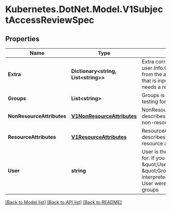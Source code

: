 # Kubernetes.DotNet.Model.V1SubjectAccessReviewSpec
## Properties

Name | Type | Description | Notes
------------ | ------------- | ------------- | -------------
**Extra** | **Dictionary&lt;string, List&lt;string&gt;&gt;** | Extra corresponds to the user.Info.GetExtra() method from the authenticator.  Since that is input to the authorizer it needs a reflection here. | [optional] 
**Groups** | **List&lt;string&gt;** | Groups is the groups you&#39;re testing for. | [optional] 
**NonResourceAttributes** | [**V1NonResourceAttributes**](V1NonResourceAttributes.md) | NonResourceAttributes describes information for a non-resource access request | [optional] 
**ResourceAttributes** | [**V1ResourceAttributes**](V1ResourceAttributes.md) | ResourceAuthorizationAttributes describes information for a resource access request | [optional] 
**User** | **string** | User is the user you&#39;re testing for. If you specify \&quot;User\&quot; but not \&quot;Groups\&quot;, then is it interpreted as \&quot;What if User were not a member of any groups | [optional] 

[[Back to Model list]](../README.md#documentation-for-models) [[Back to API list]](../README.md#documentation-for-api-endpoints) [[Back to README]](../README.md)

